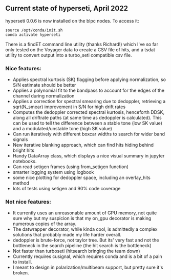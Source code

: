 ## Current state of hyperseti, April 2022

hyperseti 0.0.6 is now installed on the blpc nodes. To access it:

```
source /opt/conda/init.sh
conda activate hyperseti
```

There is a findET  command line utility (thanks Richard!) which I've so far only tested on the Voyager data to create a CSV file of hits, and a tsdat utility to  convert output into a turbo_seti compatible csv file.

### Nice features:
* Applies spectral kurtosis (SK) flagging before applying normalization, so S/N estimate should be better
* Applies a polynomial fit to the bandpass to account for the edges of the channel during normalization
* Applies a correction for spectral smearing due to dedoppler, retrieving a sqrt(N_smear) improvement in S/N for high drift rates
* Computes the dedoppler corrected spectral kurtosis, henceforth DDSK, along all driftrate paths (at same time as dedoppler is calculated). This can be used to tell the difference between a stable tone (low SK value) and a modulated/unstable tone (high SK value)
* Can run iteratively with different boxcar widths to search for wider band signals
* New iterative blanking approach, which can find hits hiding behind bright hits
* Handy DataArray class, which displays a nice visual summary in jupyter notebooks.
* Can read setigen frames (using from_setigen function)
* smarter logging system using logbook
* some nice plotting for dedoppler space,  including an overlay_hits  method
* lots of tests using setigen and 90% code coverage

### Not nice features:
* It currently uses an unreasonable amount of GPU memory, not quite sure why but my suspicion is that my on_gpu decorator is making numerous copies of the array.
* The datwrapper decorator, while kinda cool, is admittedly a complex solutions that probably made my life harder overall.
* dedoppler is brute-force, not taylor tree. But its' very fast and not the bottleneck in the search pipeline  (the hit search is the bottleneck)
* Not faster than turboseti (hitsearch bringing the team down)
* Currently requires cusignal, which requires conda and is a bit of a pain to install.
* I meant to design in polarization/multibeam support, but pretty sure it's broken.